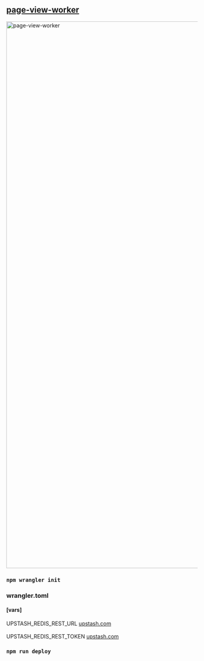## <a href="[https://count.jessejesse.workers.dev](https://cf-worker.jessejesse.workers.dev/)">page-view-worker</a>
<img width="1440" alt="page-view-worker" src="https://github.com/sudo-self/page-view-worker/assets/119916323/f740e2ad-5bb2-40ec-aa1a-c45f2309d32f"><br>
### <code>npm wrangler init</code><br>
### wrangler.toml<br>
#### [vars]<br>
UPSTASH_REDIS_REST_URL&nbsp;<a href="https://upstash.com">upstash.com</a><br><br>
UPSTASH_REDIS_REST_TOKEN&nbsp;<a href="https://upstash.com">upstash.com</a><br>
### <code>npm run deploy</code><br>

